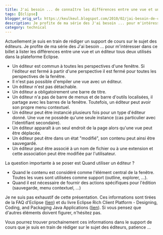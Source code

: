 ```yaml
---
title: J'ai besoin ... de connaître les différences entre une vue et un éditeur d'une application Eclipse
tags: [Eclipse]
blogger_orig_url: https://keulkeul.blogspot.com/2010/02/jai-besoin-de-connaitre-les-differences.html
description: Je profite de ma série des J'ai besoin ... pour m'intéresser à lister les différences entre une vue et un éditeur tous deux utilisés dans la plateforme Eclipse.  
category: technical
---
```


Actuellement je suis en train de rédiger un support de cours sur le sujet des éditeurs. Je profite de ma série des J'ai besoin ... pour m'intéresser dans ce billet à lister les différences entre une vue et un éditeur tous deux utilisés dans la plateforme Eclipse.  

* Un éditeur est commun à toutes les perspectives d'une fenêtre. Si l'éditeur est fermé à partir d'une perspective il est fermé pour toutes les perspectives de la fenêtre.
* Il n'est pas possible d'empiler une vue avec un éditeur.
* Un éditeur n'est pas détachable.
* Un éditeur a obligatoirement une barre de titre.
* Un éditeur n'a pas de barre de menus et de barre d'outils localisées, il partage avec les barres de la fenêtre. Toutefois, un éditeur peut avoir son propre menu contextuel.
* Un éditeur peut être instancié plusieurs fois pour un type d'éditeur donné. Une vue ne possède qu'une seule instance (cas particulier avec l'identifiant secondaire).
* Un éditeur apparaît à un seul endroit de la page alors qu'une vue peut être déplacée.
* Un éditeur peut être dans un état "modifié", son contenu peut ainsi être sauvegardé.
* Un éditeur peut être associé à un nom de fichier ou à une extension et cette association peut être modifiée par l'utilisateur.

La question importante à se poser est Quand utiliser un éditeur ?

* Quand le contenu est considéré comme l'élément central de la fenêtre. Toutes les vues sont utilisées comme support (outline, explorer, ...).  
* Quand il est nécessaire de fournir des actions spécifiques pour l'édition (sauvegarde, menu contextuel, ...)  

Je ne suis pas exhaustif de cette présentation. Ces informations sont tirées de la FAQ d'Eclipse ([lien](http://wiki.eclipse.org/FAQ_What_is_the_difference_between_a_view_and_an_editor%3F)) et du livre Eclipse Rich Client Platform - Designing, Coding, and Packaging Java Applications ([lien](http://eclipsercp.org/book/)). Si vous pensez que d'autres éléments doivent figurer, n'hésitez pas.

Vous pourrez trouver prochainement ces informations dans le support de cours que je suis en train de rédiger sur le sujet des éditeurs, patience ...